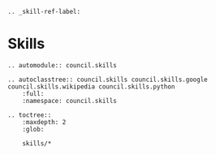 ```{eval-rst}
.. _skill-ref-label:
```

# Skills

```{eval-rst}
.. automodule:: council.skills

.. autoclasstree:: council.skills council.skills.google council.skills.wikipedia council.skills.python
    :full:
    :namespace: council.skills
```

```{eval-rst}
.. toctree::
    :maxdepth: 2
    :glob:

    skills/*
```
